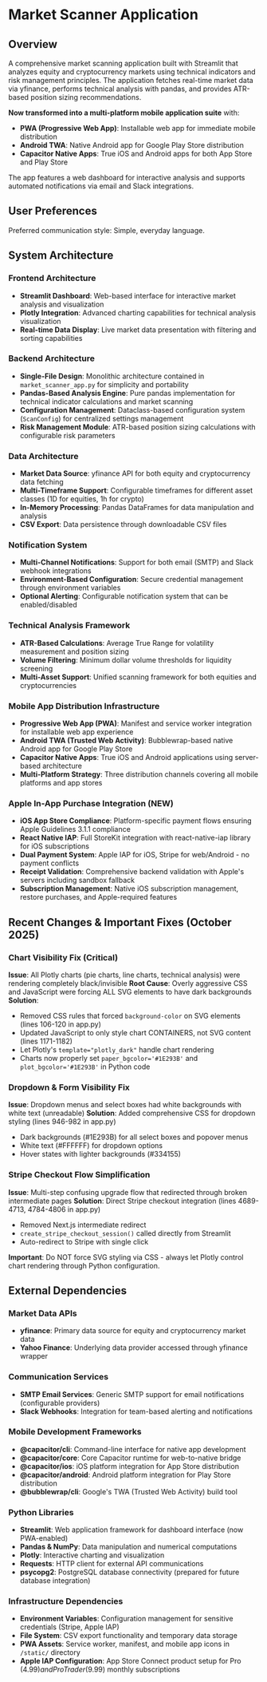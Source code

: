 # Market Scanner Application

## Overview

A comprehensive market scanning application built with Streamlit that analyzes equity and cryptocurrency markets using technical indicators and risk management principles. The application fetches real-time market data via yfinance, performs technical analysis with pandas, and provides ATR-based position sizing recommendations. 

**Now transformed into a multi-platform mobile application suite** with:
- **PWA (Progressive Web App)**: Installable web app for immediate mobile distribution
- **Android TWA**: Native Android app for Google Play Store distribution  
- **Capacitor Native Apps**: True iOS and Android apps for both App Store and Play Store

The app features a web dashboard for interactive analysis and supports automated notifications via email and Slack integrations.

## User Preferences

Preferred communication style: Simple, everyday language.

## System Architecture

### Frontend Architecture
- **Streamlit Dashboard**: Web-based interface for interactive market analysis and visualization
- **Plotly Integration**: Advanced charting capabilities for technical analysis visualization
- **Real-time Data Display**: Live market data presentation with filtering and sorting capabilities

### Backend Architecture
- **Single-File Design**: Monolithic architecture contained in `market_scanner_app.py` for simplicity and portability
- **Pandas-Based Analysis Engine**: Pure pandas implementation for technical indicator calculations and market scanning
- **Configuration Management**: Dataclass-based configuration system (`ScanConfig`) for centralized settings management
- **Risk Management Module**: ATR-based position sizing calculations with configurable risk parameters

### Data Architecture
- **Market Data Source**: yfinance API for both equity and cryptocurrency data fetching
- **Multi-Timeframe Support**: Configurable timeframes for different asset classes (1D for equities, 1h for crypto)
- **In-Memory Processing**: Pandas DataFrames for data manipulation and analysis
- **CSV Export**: Data persistence through downloadable CSV files

### Notification System
- **Multi-Channel Notifications**: Support for both email (SMTP) and Slack webhook integrations
- **Environment-Based Configuration**: Secure credential management through environment variables
- **Optional Alerting**: Configurable notification system that can be enabled/disabled

### Technical Analysis Framework
- **ATR-Based Calculations**: Average True Range for volatility measurement and position sizing
- **Volume Filtering**: Minimum dollar volume thresholds for liquidity screening
- **Multi-Asset Support**: Unified scanning framework for both equities and cryptocurrencies

### Mobile App Distribution Infrastructure
- **Progressive Web App (PWA)**: Manifest and service worker integration for installable web app experience
- **Android TWA (Trusted Web Activity)**: Bubblewrap-based native Android app for Google Play Store
- **Capacitor Native Apps**: True iOS and Android applications using server-based architecture
- **Multi-Platform Strategy**: Three distribution channels covering all mobile platforms and app stores

### Apple In-App Purchase Integration (NEW)
- **iOS App Store Compliance**: Platform-specific payment flows ensuring Apple Guidelines 3.1.1 compliance
- **React Native IAP**: Full StoreKit integration with react-native-iap library for iOS subscriptions
- **Dual Payment System**: Apple IAP for iOS, Stripe for web/Android - no payment conflicts
- **Receipt Validation**: Comprehensive backend validation with Apple's servers including sandbox fallback
- **Subscription Management**: Native iOS subscription management, restore purchases, and Apple-required features

## Recent Changes & Important Fixes (October 2025)

### Chart Visibility Fix (Critical)
**Issue**: All Plotly charts (pie charts, line charts, technical analysis) were rendering completely black/invisible
**Root Cause**: Overly aggressive CSS and JavaScript were forcing ALL SVG elements to have dark backgrounds
**Solution**: 
- Removed CSS rules that forced `background-color` on SVG elements (lines 106-120 in app.py)
- Updated JavaScript to only style chart CONTAINERS, not SVG content (lines 1171-1182)
- Let Plotly's `template="plotly_dark"` handle chart rendering
- Charts now properly set `paper_bgcolor='#1E293B'` and `plot_bgcolor='#1E293B'` in Python code

### Dropdown & Form Visibility Fix
**Issue**: Dropdown menus and select boxes had white backgrounds with white text (unreadable)
**Solution**: Added comprehensive CSS for dropdown styling (lines 946-982 in app.py)
- Dark backgrounds (#1E293B) for all select boxes and popover menus
- White text (#FFFFFF) for dropdown options
- Hover states with lighter backgrounds (#334155)

### Stripe Checkout Flow Simplification
**Issue**: Multi-step confusing upgrade flow that redirected through broken intermediate pages
**Solution**: Direct Stripe checkout integration (lines 4689-4713, 4784-4806 in app.py)
- Removed Next.js intermediate redirect
- `create_stripe_checkout_session()` called directly from Streamlit
- Auto-redirect to Stripe with single click

**Important**: Do NOT force SVG styling via CSS - always let Plotly control chart rendering through Python configuration.

## External Dependencies

### Market Data APIs
- **yfinance**: Primary data source for equity and cryptocurrency market data
- **Yahoo Finance**: Underlying data provider accessed through yfinance wrapper

### Communication Services
- **SMTP Email Services**: Generic SMTP support for email notifications (configurable providers)
- **Slack Webhooks**: Integration for team-based alerting and notifications

### Mobile Development Frameworks
- **@capacitor/cli**: Command-line interface for native app development
- **@capacitor/core**: Core Capacitor runtime for web-to-native bridge
- **@capacitor/ios**: iOS platform integration for App Store distribution
- **@capacitor/android**: Android platform integration for Play Store distribution
- **@bubblewrap/cli**: Google's TWA (Trusted Web Activity) build tool

### Python Libraries
- **Streamlit**: Web application framework for dashboard interface (now PWA-enabled)
- **Pandas & NumPy**: Data manipulation and numerical computations
- **Plotly**: Interactive charting and visualization
- **Requests**: HTTP client for external API communications
- **psycopg2**: PostgreSQL database connectivity (prepared for future database integration)

### Infrastructure Dependencies
- **Environment Variables**: Configuration management for sensitive credentials (Stripe, Apple IAP)
- **File System**: CSV export functionality and temporary data storage
- **PWA Assets**: Service worker, manifest, and mobile app icons in `/static/` directory
- **Apple IAP Configuration**: App Store Connect product setup for Pro ($4.99) and Pro Trader ($9.99) monthly subscriptions